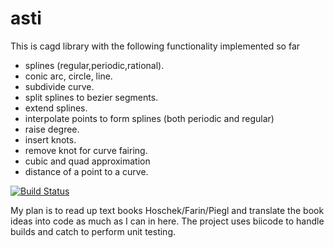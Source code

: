 # asti 
This is cagd library with the following functionality implemented so far
- splines (regular,periodic,rational).
- conic arc, circle, line.
- subdivide curve.
- split splines to bezier segments.
- extend splines.
- interpolate points to form splines (both periodic and regular)
- raise degree.
- insert knots.
- remove knot for curve fairing.
- cubic and quad approximation
- distance of a point to a curve.

[![Build Status](https://travis-ci.org/svark/asti.svg?branch=master)](https://travis-ci.org/svark/asti)

My plan is to read up text books Hoschek/Farin/Piegl and translate the book ideas into code as much as I can in here.
The project uses biicode to handle builds and catch to perform unit testing.




